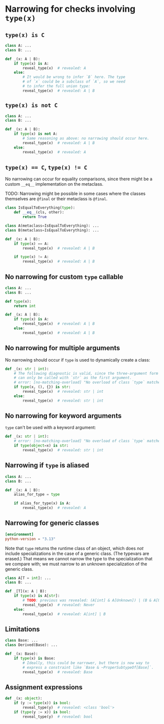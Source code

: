 # Narrowing for checks involving `type(x)`

## `type(x) is C`

```py
class A: ...
class B: ...

def _(x: A | B):
    if type(x) is A:
        reveal_type(x)  # revealed: A
    else:
        # It would be wrong to infer `B` here. The type
        # of `x` could be a subclass of `A`, so we need
        # to infer the full union type:
        reveal_type(x)  # revealed: A | B
```

## `type(x) is not C`

```py
class A: ...
class B: ...

def _(x: A | B):
    if type(x) is not A:
        # Same reasoning as above: no narrowing should occur here.
        reveal_type(x)  # revealed: A | B
    else:
        reveal_type(x)  # revealed: A
```

## `type(x) == C`, `type(x) != C`

No narrowing can occur for equality comparisons, since there might be a custom `__eq__`
implementation on the metaclass.

TODO: Narrowing might be possible in some cases where the classes themselves are `@final` or their
metaclass is `@final`.

```py
class IsEqualToEverything(type):
    def __eq__(cls, other):
        return True

class A(metaclass=IsEqualToEverything): ...
class B(metaclass=IsEqualToEverything): ...

def _(x: A | B):
    if type(x) == A:
        reveal_type(x)  # revealed: A | B

    if type(x) != A:
        reveal_type(x)  # revealed: A | B
```

## No narrowing for custom `type` callable

```py
class A: ...
class B: ...

def type(x):
    return int

def _(x: A | B):
    if type(x) is A:
        reveal_type(x)  # revealed: A | B
    else:
        reveal_type(x)  # revealed: A | B
```

## No narrowing for multiple arguments

No narrowing should occur if `type` is used to dynamically create a class:

```py
def _(x: str | int):
    # The following diagnostic is valid, since the three-argument form of `type`
    # can only be called with `str` as the first argument.
    # error: [no-matching-overload] "No overload of class `type` matches arguments"
    if type(x, (), {}) is str:
        reveal_type(x)  # revealed: str | int
    else:
        reveal_type(x)  # revealed: str | int
```

## No narrowing for keyword arguments

`type` can't be used with a keyword argument:

```py
def _(x: str | int):
    # error: [no-matching-overload] "No overload of class `type` matches arguments"
    if type(object=x) is str:
        reveal_type(x)  # revealed: str | int
```

## Narrowing if `type` is aliased

```py
class A: ...
class B: ...

def _(x: A | B):
    alias_for_type = type

    if alias_for_type(x) is A:
        reveal_type(x)  # revealed: A
```

## Narrowing for generic classes

```toml
[environment]
python-version = "3.13"
```

Note that `type` returns the runtime class of an object, which does _not_ include specializations in
the case of a generic class. (The typevars are erased.) That means we cannot narrow the type to the
specialization that we compare with; we must narrow to an unknown specialization of the generic
class.

```py
class A[T = int]: ...
class B: ...

def _[T](x: A | B):
    if type(x) is A[str]:
        # TODO: previous was revealed: (A[int] & A[Unknown]) | (B & A[Unknown])
        reveal_type(x)  # revealed: Never
    else:
        reveal_type(x)  # revealed: A[int] | B
```

## Limitations

```py
class Base: ...
class Derived(Base): ...

def _(x: Base):
    if type(x) is Base:
        # Ideally, this could be narrower, but there is now way to
        # express a constraint like `Base & ~ProperSubtypeOf[Base]`.
        reveal_type(x)  # revealed: Base
```

## Assignment expressions

```py
def _(x: object):
    if (y := type(x)) is bool:
        reveal_type(y)  # revealed: <class 'bool'>
    if (type(y := x)) is bool:
        reveal_type(y)  # revealed: bool
```
